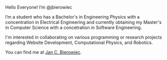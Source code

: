 Hello Everyone! I’m @jbierowiec

I’m a student who has a Bachelor's in Engineering Physics with a concentration in Electrical Engineering and currently obtaining my Master's in Computer Science with a concetration in Software Engineering.

I'm interested in collaborating on various programming or research projects regarding Website Development, Computational Physics, and Robotics.

You can find me at [Jan C. Bierowiec](https://jancbierowiec.netlify.app).

<!---
jbierowiec/jbierowiec is a ✨ special ✨ repository because its `README.md` (this file) appears on your GitHub profile.
You can click the Preview link to take a look at your changes.
--->

